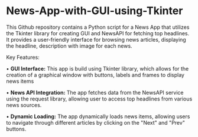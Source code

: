 # News-App-with-GUI-using-Tkinter

This Github repository contains a Python script for a News App that utilizes the Tkinter library for creating GUI and NewsAPI for fetching top headlines. 
It provides a user-friendly interface for browsing news articles, displaying the headline, description with image for each news.

Key Features:

•	**GUI Interface:** This app is build using Tkinter library, which allows for the creation of a graphical window with buttons, labels and frames to display news items

•	**News API Integration:** The app fetches data from the NewsAPI service using the request library, allowing user to access top headlines from various news sources.

•	**Dynamic Loading:** The app dynamically loads news items, allowing users to navigate through different articles by clicking on the "Next" and "Prev" buttons.
